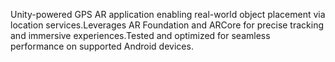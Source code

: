 Unity-powered GPS AR application enabling real-world object placement via location services.Leverages AR Foundation and ARCore for precise tracking and immersive experiences.Tested and optimized for seamless performance on supported Android devices.
